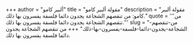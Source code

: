+++
author = "ألبير كامو"
title = "مقولة ألبير كامو"
description = "مقولة ألبير كامو: من تنقصهم الشجاعة يجدون دائما فلسفة يفسرون بها ذلك."
quote = '''من تنقصهم الشجاعة يجدون دائما فلسفة يفسرون بها ذلك.'''
slug = "من-تنقصهم-الشجاعة-يجدون-دائما-فلسفة-يفسرون-بها-ذلك"
+++
من تنقصهم الشجاعة يجدون دائما فلسفة يفسرون بها ذلك.
